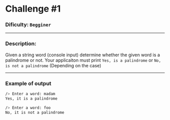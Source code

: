 # Challenge #1

### Dificulty: `Begginer`
---
### Description: 
Given a string word (console input) determine whether the given word is a palindrome or not. Your applicaiton must print `Yes, is a palindrome` or `No, is not a palindrome` (Depending on the case)

---

### Example of output
```bash
/> Enter a word: madam
Yes, it is a palindrome

/> Enter a word: foo
No, it is not a palindrome
```